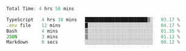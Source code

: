 <!--START_SECTION:waka-->

```typescript
Total Time: 4 hrs 58 mins

TypeScript   4 hrs 38 mins   ███████████████████████▒░   93.17 %
.env file    12 mins         █░░░░░░░░░░░░░░░░░░░░░░░░   04.17 %
Bash         4 mins          ▒░░░░░░░░░░░░░░░░░░░░░░░░   01.35 %
JSON         3 mins          ▒░░░░░░░░░░░░░░░░░░░░░░░░   01.12 %
Markdown     0 secs          ░░░░░░░░░░░░░░░░░░░░░░░░░   00.12 %
```

<!--END_SECTION:waka-->
